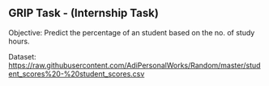 ## GRIP Task - (Internship Task)

Objective: Predict the percentage of an student based on the no. of study hours.

Dataset: https://raw.githubusercontent.com/AdiPersonalWorks/Random/master/student_scores%20-%20student_scores.csv
